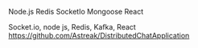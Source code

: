 Node.js Redis SocketIo Mongoose React

Socket.io, node js, Redis, Kafka, React
https://github.com/Astreak/DistributedChatApplication
